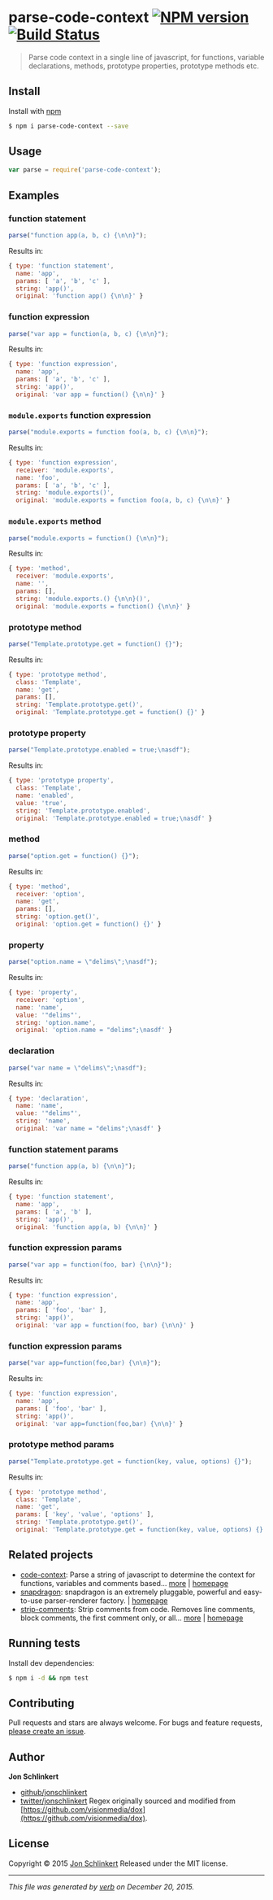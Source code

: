# parse-code-context [![NPM version](https://img.shields.io/npm/v/parse-code-context.svg)](https://www.npmjs.com/package/parse-code-context) [![Build Status](https://img.shields.io/travis/jonschlinkert/parse-code-context.svg)](https://travis-ci.org/jonschlinkert/parse-code-context)

> Parse code context in a single line of javascript, for functions, variable declarations, methods, prototype properties, prototype methods etc.

## Install

Install with [npm](https://www.npmjs.com/)

```sh
$ npm i parse-code-context --save
```

## Usage

```js
var parse = require('parse-code-context');
```

## Examples

### function statement

```js
parse("function app(a, b, c) {\n\n}");
```

Results in:

```js
{ type: 'function statement',
  name: 'app',
  params: [ 'a', 'b', 'c' ],
  string: 'app()',
  original: 'function app() {\n\n}' }
```

### function expression

```js
parse("var app = function(a, b, c) {\n\n}");
```

Results in:

```js
{ type: 'function expression',
  name: 'app',
  params: [ 'a', 'b', 'c' ],
  string: 'app()',
  original: 'var app = function() {\n\n}' }
```

### `module.exports` function expression

```js
parse("module.exports = function foo(a, b, c) {\n\n}");
```

Results in:

```js
{ type: 'function expression',
  receiver: 'module.exports',
  name: 'foo',
  params: [ 'a', 'b', 'c' ],
  string: 'module.exports()',
  original: 'module.exports = function foo(a, b, c) {\n\n}' }
```

### `module.exports` method

```js
parse("module.exports = function() {\n\n}");
```

Results in:

```js
{ type: 'method',
  receiver: 'module.exports',
  name: '',
  params: [],
  string: 'module.exports.() {\n\n}()',
  original: 'module.exports = function() {\n\n}' }
```

### prototype method

```js
parse("Template.prototype.get = function() {}");
```

Results in:

```js
{ type: 'prototype method',
  class: 'Template',
  name: 'get',
  params: [],
  string: 'Template.prototype.get()',
  original: 'Template.prototype.get = function() {}' }
```

### prototype property

```js
parse("Template.prototype.enabled = true;\nasdf");
```

Results in:

```js
{ type: 'prototype property',
  class: 'Template',
  name: 'enabled',
  value: 'true',
  string: 'Template.prototype.enabled',
  original: 'Template.prototype.enabled = true;\nasdf' }
```

### method

```js
parse("option.get = function() {}");
```

Results in:

```js
{ type: 'method',
  receiver: 'option',
  name: 'get',
  params: [],
  string: 'option.get()',
  original: 'option.get = function() {}' }
```

### property

```js
parse("option.name = \"delims\";\nasdf");
```

Results in:

```js
{ type: 'property',
  receiver: 'option',
  name: 'name',
  value: '"delims"',
  string: 'option.name',
  original: 'option.name = "delims";\nasdf' }
```

### declaration

```js
parse("var name = \"delims\";\nasdf");
```

Results in:

```js
{ type: 'declaration',
  name: 'name',
  value: '"delims"',
  string: 'name',
  original: 'var name = "delims";\nasdf' }
```

### function statement params

```js
parse("function app(a, b) {\n\n}");
```

Results in:

```js
{ type: 'function statement',
  name: 'app',
  params: [ 'a', 'b' ],
  string: 'app()',
  original: 'function app(a, b) {\n\n}' }
```

### function expression params

```js
parse("var app = function(foo, bar) {\n\n}");
```

Results in:

```js
{ type: 'function expression',
  name: 'app',
  params: [ 'foo', 'bar' ],
  string: 'app()',
  original: 'var app = function(foo, bar) {\n\n}' }
```

### function expression params

```js
parse("var app=function(foo,bar) {\n\n}");
```

Results in:

```js
{ type: 'function expression',
  name: 'app',
  params: [ 'foo', 'bar' ],
  string: 'app()',
  original: 'var app=function(foo,bar) {\n\n}' }
```

### prototype method params

```js
parse("Template.prototype.get = function(key, value, options) {}");
```

Results in:

```js
{ type: 'prototype method',
  class: 'Template',
  name: 'get',
  params: [ 'key', 'value', 'options' ],
  string: 'Template.prototype.get()',
  original: 'Template.prototype.get = function(key, value, options) {}' }
```

## Related projects

* [code-context](https://www.npmjs.com/package/code-context): Parse a string of javascript to determine the context for functions, variables and comments based… [more](https://www.npmjs.com/package/code-context) | [homepage](https://github.com/jonschlinkert/code-context)
* [snapdragon](https://www.npmjs.com/package/snapdragon): snapdragon is an extremely pluggable, powerful and easy-to-use parser-renderer factory. | [homepage](https://github.com/jonschlinkert/snapdragon)
* [strip-comments](https://www.npmjs.com/package/strip-comments): Strip comments from code. Removes line comments, block comments, the first comment only, or all… [more](https://www.npmjs.com/package/strip-comments) | [homepage](https://github.com/jonschlinkert/strip-comments)

## Running tests

Install dev dependencies:

```sh
$ npm i -d && npm test
```

## Contributing

Pull requests and stars are always welcome. For bugs and feature requests, [please create an issue](https://github.com/jonschlinkert/parse-code-context/issues/new).

## Author

**Jon Schlinkert**

* [github/jonschlinkert](https://github.com/jonschlinkert)
* [twitter/jonschlinkert](http://twitter.com/jonschlinkert)
Regex originally sourced and modified from [https://github.com/visionmedia/dox](https://github.com/visionmedia/dox).

## License

Copyright © 2015 [Jon Schlinkert](https://github.com/jonschlinkert)
Released under the MIT license.

***

_This file was generated by [verb](https://github.com/verbose/verb) on December 20, 2015._